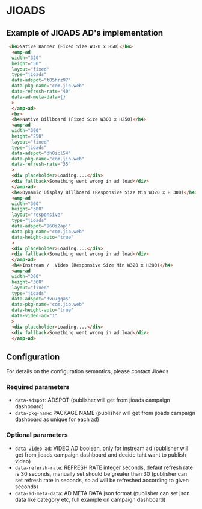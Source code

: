 # JIOADS

## Example of JIOADS AD's implementation

```html
 <h4>Native Banner (Fixed Size W320 x H50)</h4>
  <amp-ad
  width="320"
  height="50"
  layout="fixed"
  type="jioads"
  data-adspot="t85hrz97"
  data-pkg-name="com.jio.web"
  data-refresh-rate="40"
  data-ad-meta-data={}
  >
  </amp-ad>
  <br>
  <h4>Native Billboard (Fixed Size W300 x H250)</h4>
  <amp-ad
  width="300"
  height="250"
  layout="fixed"
  type="jioads"
  data-adspot="dh0icl54"
  data-pkg-name="com.jio.web"
  data-refresh-rate="35"
  >
  <div placeholder>Loading....</div>
  <div fallback>Something went wrong in ad load</div>
  </amp-ad>
  <h4>Dynamic Display Billboard (Responsive Size Min W320 x H 300)</h4>
  <amp-ad
  width="360"
  height="300"
  layout="responsive"
  type="jioads"
  data-adspot="960s2apj"
  data-pkg-name="com.jio.web"
  data-height-auto="true"
  >
  <div placeholder>Loading....</div>
  <div fallback>Something went wrong in ad load</div>
  </amp-ad>
  <h4>Instream /  Video (Responsive Size Min W320 x H280)</h4>
  <amp-ad
  width="360"
  height="360"
  layout="fixed"
  type="jioads"
  data-adspot="3vu7gqas"
  data-pkg-name="com.jio.web"
  data-height-auto="true"
  data-video-ad="1"
  >
  <div placeholder>Loading....</div>
  <div fallback>Something went wrong in ad load</div>
  </amp-ad>
```

## Configuration

For details on the configuration semantics, please contact JioAds

### Required parameters

-   `data-adspot`: ADSPOT (publisher will get from jioads campaign dashboard)
-   `data-pkg-name`: PACKAGE NAME (publisher will get from jioads campaign dashboard as unique for each ad)

### Optional parameters

-   `data-video-ad`: VIDEO AD boolean, only for instream ad (publisher will get from jioads campaign dashboard and decide taht want to publish video)
-   `data-refersh-rate`: REFRESH RATE integer seconds, defaut refresh rate is 30 seconds, manually set should be greater than 30 (publisher can set refresh rate in seconds, so ad will be refreshed according to given seconds)
-   `data-ad-meta-data`: AD META DATA json format (publisher can set json data like category etc, full example on campaign dashboard)
